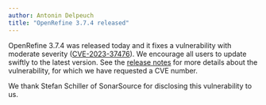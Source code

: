 ```yaml
---
author: Antonin Delpeuch
title: "OpenRefine 3.7.4 released"
---
```


OpenRefine 3.7.4 was released today and it fixes a vulnerability with moderate severity ([CVE-2023-37476](https://cve.mitre.org/cgi-bin/cvename.cgi?name=CVE-2023-37476)).
We encourage all users to update swiftly to the latest version.
See the [release notes](/whats_new) for more details about the vulnerability, for which we have requested a CVE number.

We thank Stefan Schiller of SonarSource for disclosing this vulnerability to us.
